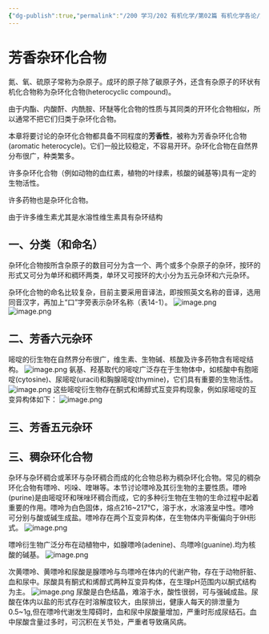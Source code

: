 ```yaml
---
{"dg-publish":true,"permalink":"/200 学习/202 有机化学/第02篇 有机化学各论/第14章 杂环化合物和维生素/第1节 芳香杂环化合物/芳香杂环化合物/","title":"芳香杂环化合物","created":"2024-01-31T15:32:35.313+08:00","updated":"2024-01-31T18:00:40.856+08:00"}
---
```


# 芳香杂环化合物
氮、氧、硫原子常称为杂原子。成环的原子除了碳原子外，还含有杂原子的环状有机化合物称为杂环化合物(heterocyclic compound)。

由于内酯、内酸酐、内酰胺、环醚等化合物的性质与其同类的开环化合物相似，所以通常不把它们归类于杂环化合物。

本章将要讨论的杂环化合物都具备不同程度的**芳香性**，被称为芳香杂环化合物(aromatic heterocycle)。它们一般比较稳定，不容易开环。杂环化合物在自然界分布很广，种类繁多。

许多杂环化合物（例如动物的血红素，植物的叶绿素，核酸的碱基等)具有一定的生物活性。

许多药物也是杂环化合物。

由于许多维生素尤其是水溶性维生素具有杂环结构
## 一、分类（和命名）
杂环化合物按所含杂原子的数目可分为含一个、两个或多个杂原子的杂环，按环的形式又可分为单环和稠环两类，单环又可按环的大小分为五元杂环和六元杂环。

杂环化合物的命名比较复杂，目前主要采用音译法，即按照英文名称的音译，选用同音汉字，再加上“口”字旁表示杂环名称（表14-1）。
![image.png](https://cdn.jsdelivr.net/gh/Dolan-Lance/Image-Jiang/202401311748111.jpg)
![image.png](https://cdn.jsdelivr.net/gh/Dolan-Lance/Image-Jiang/202401311748608.jpg)
## 二、芳香六元杂环
嘧啶的衍生物在自然界分布很广，维生素、生物碱、核酸及许多药物含有嘧啶结构。
![image.png](https://cdn.jsdelivr.net/gh/Dolan-Lance/Image-Jiang/202401311752432.jpg)
氨基、羟基取代的嘧啶广泛存在于生物体中，如核酸中有胞嘧啶(cytosine)、尿嘧啶(uracil)和胸腺嘧啶(thymine)，它们具有重要的生物活性。
![image.png](https://cdn.jsdelivr.net/gh/Dolan-Lance/Image-Jiang/202401311751338.jpg)
这些嘧啶衍生物存在酮式和烯醇式互变异构现象，例如尿嘧啶的互变异构体如下：
![image.png](https://cdn.jsdelivr.net/gh/Dolan-Lance/Image-Jiang/202401311753614.jpg)
## 三、芳香五元杂环
## 三、稠杂环化合物
杂环与杂环稠合或苯环与杂环稠合而成的化合物总称为稠杂环化合物。常见的稠杂环化合物有嘌呤、吲哚、喹啉等。本节讨论嘌呤及其衍生物的主要性质。嘌呤(purine)是由嘧啶环和咪唑环稠合而成，它的多种衍生物在生物的生命过程中起着重要的作用。嘌呤为白色固体，熔点216~217℃，溶于水，水溶液呈中性。嘌呤可分别与酸或碱生成盐。嘌呤存在两个互变异构体，在生物体内平衡偏向于9H形式。
![image.png](https://cdn.jsdelivr.net/gh/Dolan-Lance/Image-Jiang/202401311759067.jpg)

嘌呤衍生物广泛分布在动植物中，如腺嘌呤(adenine)、鸟嘌呤(guanine).均为核酸的碱基。
![image.png](https://cdn.jsdelivr.net/gh/Dolan-Lance/Image-Jiang/202401311759317.jpg)

次黄嘌呤、黄嘌呤和尿酸是腺嘌呤与鸟嘌呤在体内的代谢产物，存在于动物肝脏、血和尿中。尿酸具有酮式和烯醇式两种互变异构体，在生理pH范围内以酮式结构为主。
![image.png](https://cdn.jsdelivr.net/gh/Dolan-Lance/Image-Jiang/202401311800187.jpg)
尿酸是白色结晶，难溶于水，酸性很弱，可与强碱成盐。尿酸在体内以盐的形式存在时溶解度较大，由尿排出，健康人每天的排泄量为0.5~1g,但在嘌呤代谢发生障碍时，血和尿中尿酸量增加，严重时形成尿结石。血中尿酸含量过多时，可沉积在关节处，严重者导致痛风病。
